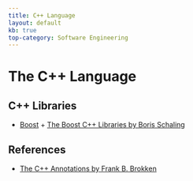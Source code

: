 ```yaml
---
title: C++ Language
layout: default
kb: true
top-category: Software Engineering
---
```


# The C++ Language

## C++ Libraries

* [Boost](http://www.boost.org/)
        + [The Boost C++ Libraries by Boris Schaling](https://theboostcpplibraries.com/)

## References

* [The C++ Annotations by Frank B. Brokken](http://www.icce.rug.nl/documents/cplusplus/)
